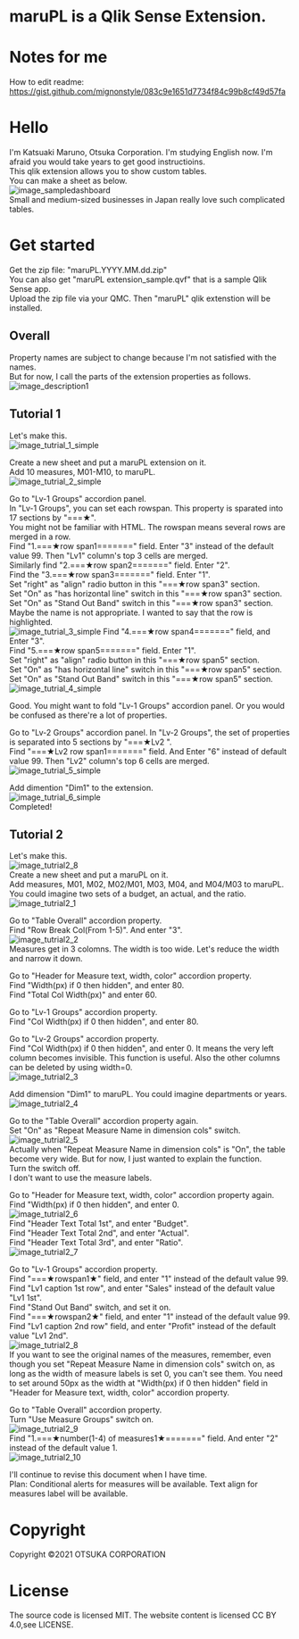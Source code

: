 # maruPL is a Qlik Sense Extension.

# Notes for me
How to edit readme: https://gist.github.com/mignonstyle/083c9e1651d7734f84c99b8cf49d57fa

# Hello
I'm Katsuaki Maruno, Otsuka Corporation. I'm studying English now. I'm afraid you would take years to get good instructioins.    
This qlik extension allows you to show custom tables.  
You can make a sheet as below.  
![image_sampledashboard](https://user-images.githubusercontent.com/95951577/146482600-010bf953-3b80-4056-b259-f1762804cda2.png)  
Small and medium-sized businesses in Japan really love such complicated tables.  


# Get started
Get the zip file: "maruPL.YYYY.MM.dd.zip"   
You can also get "maruPL extension_sample.qvf" that is a sample Qlik Sense app.  
Upload the zip file via your QMC. Then "maruPL" qlik extenstion will be installed.  


## Overall 
Property names are subject to change because I'm not satisfied with the names.  
But for now, I call the parts of the extension properties as follows.  
![image_description1](https://user-images.githubusercontent.com/95951577/146526354-6970e88a-0934-4ca5-9b3e-7f71ea69a646.png)  


## Tutorial 1
Let's make this.  
![image_tutrial_1_simple](https://user-images.githubusercontent.com/95951577/146487971-3fa654ff-8c1a-4a97-b171-c29d7fdb85ad.png)  

Create a new sheet and put a maruPL extension on it.  
Add 10 measures, M01-M10, to maruPL.  
![image_tutrial_2_simple](https://user-images.githubusercontent.com/95951577/146490833-ba9266c8-df75-43a9-adf4-a90e4ce092b5.png)  
  
Go to "Lv-1 Groups" accordion panel.  
In "Lv-1 Groups", you can set each rowspan. This property is sparated into 17 sections by "===★".   
You might not be familiar with HTML. The rowspan means several rows are merged in a row.  
Find "1.===★row span1=======" field. Enter "3" instead of the default value 99. Then "Lv1" column's top 3 cells are merged.  
Similarly find "2.===★row span2=======" field. Enter "2".    
Find the "3.===★row span3=======" field. Enter "1".  
Set "right" as "align" radio button in this "===★row span3" section.   
Set "On" as "has horizontal line" switch in this "===★row span3" section.   
Set "On" as "Stand Out Band" switch in this "===★row span3" section. Maybe the name is not appropriate. I wanted to say that the row is highlighted.   
![image_tutrial_3_simple](https://user-images.githubusercontent.com/95951577/146493323-7c9d0c46-1835-43df-90a3-7ff22a267a97.png)
Find "4.===★row span4=======" field, and Enter "3".   
Find "5.===★row span5=======" field. Enter "1".  
Set "right" as "align" radio button in this "===★row span5" section.     
Set "On" as "has horizontal line" switch in this "===★row span5" section.   
Set "On" as "Stand Out Band" switch in this "===★row span5" section.   
![image_tutrial_4_simple](https://user-images.githubusercontent.com/95951577/146491640-9dc4f26e-7547-48ef-8efc-50eb20ea372e.png)   

Good. You might want to fold "Lv-1 Groups" accordion panel. Or you would be confused as there're a lot of properties.  
  
Go to "Lv-2 Groups" accordion panel. In "Lv-2 Groups", the set of properties is separated into 5 sections by "===★Lv2 ".  
Find "===★Lv2 row span1=======" field. And Enter "6" instead of default value 99. Then "Lv2" column's top 6 cells are merged.  
![image_tutrial_5_simple](https://user-images.githubusercontent.com/95951577/146494043-fe6a10a2-2360-4934-999c-ea90a90912d1.png)  

Add dimention "Dim1" to the extension.  
![image_tutrial_6_simple](https://user-images.githubusercontent.com/95951577/146494432-d05edfdf-fa25-441a-85fd-f16eb0c2667e.png)  
Completed!  


## Tutorial 2
Let's make this.  
![image_tutrial2_8](https://user-images.githubusercontent.com/95951577/146532628-8003d1cc-c235-4a91-b619-9c9f6f691e79.png)   
Create a new sheet and put a maruPL on it.  
Add measures, M01, M02, M02/M01, M03, M04, and M04/M03 to maruPL. You could imagine two sets of a budget, an actual, and the ratio.   
 ![image_tutrial2_1](https://user-images.githubusercontent.com/95951577/146520532-254b35fa-89a2-47cc-88f1-ea02b3ac2f76.png)  
  
Go to "Table Overall" accordion property.  
Find "Row Break Col(From 1-5)". And enter "3".  
![image_tutrial2_2](https://user-images.githubusercontent.com/95951577/146521789-f3b082e8-62fa-4506-927a-4f17de939682.png)  
Measures get in 3 colomns. The width is too wide. Let's reduce the width and narrow it down.  
  
Go to "Header for Measure text, width, color" accordion property.  
Find "Width(px) if 0 then hidden", and enter 80.   
Find "Total Col Width(px)" and enter 60.  
  
Go to "Lv-1 Groups" accordion property.  
Find "Col Width(px) if 0 then hidden", and enter 80.  
  
Go to "Lv-2 Groups" accordion property.  
Find "Col Width(px) if 0 then hidden", and enter 0. It means the very left column becomes invisible. This function is useful. Also the other columns can be deleted by using width=0.  
![image_tutrial2_3](https://user-images.githubusercontent.com/95951577/146523743-3aef5097-58c9-47ef-9c48-3c15e3ce925e.png)  

  Add dimension "Dim1" to maruPL. You could imagine departments or years.  
![image_tutrial2_4](https://user-images.githubusercontent.com/95951577/146524735-a3ecc835-5b51-4d79-8daa-b378cfc1c172.png)  
  
Go to the "Table Overall" accordion property again.  
Set "On" as "Repeat Measure Name in dimension cols" switch.  
![image_tutrial2_5](https://user-images.githubusercontent.com/95951577/146525124-31a431bf-8828-4502-b0f9-769b72341887.png)  
Actually when "Repeat Measure Name in dimension cols" is "On", the table become very wide. But for now, I just wanted to explain the function.  
Turn the switch off.  
I don't want to use the measure labels.  
  
Go to "Header for Measure text, width, color" accordion property again.  
Find "Width(px) if 0 then hidden", and enter 0.   
![image_tutrial2_6](https://user-images.githubusercontent.com/95951577/146531048-6175f467-3c7a-4cf5-aaa5-f4548c3b26ce.png)   
Find "Header Text Total 1st", and enter "Budget".  
Find "Header Text Total 2nd", and enter "Actual".  
Find "Header Text Total 3rd", and enter "Ratio".  
![image_tutrial2_7](https://user-images.githubusercontent.com/95951577/146531535-2f3d6efe-6b87-408d-be87-77835b30472a.png)   
  
Go to "Lv-1 Groups" accordion property.    
Find "===★rowspan1★" field, and enter "1" instead of the default value 99.  
Find "Lv1 caption 1st row", and enter "Sales" instead of the default value "Lv1 1st".  
Find "Stand Out Band" switch, and set it on.  
Find "===★rowspan2★" field, and enter "1" instead of the default value 99.  
Find "Lv1 caption 2nd row" field, and enter "Profit" instead of the default value "Lv1 2nd".  
![image_tutrial2_8](https://user-images.githubusercontent.com/95951577/146532628-8003d1cc-c235-4a91-b619-9c9f6f691e79.png)  
If you want to see the original names of the measures, remember, even though you set "Repeat Measure Name in dimension cols" switch on, as long as the width of measure labels is set 0, you can't see them. You need to set around 50px as the width at "Width(px) if 0 then hidden" field in "Header for Measure text, width, color" accordion property.      
  
Go to "Table Overall" accordion property.    
Turn "Use Measure Groups" switch on.  
![image_tutrial2_9](https://user-images.githubusercontent.com/95951577/146677952-0ebd22c0-f86c-4c84-af1b-7660b28c161c.png)  
Find "1.===★number(1-4) of measures1★=======" field. And enter "2" instead of the default value 1.  
![image_tutrial2_10](https://user-images.githubusercontent.com/95951577/146678079-c172285a-acd4-4565-aa29-f568553026bc.png)  
  

I'll continue to revise this document when I have time.  
Plan: Conditional alerts for measures will be available. Text align for measures label will be available. 

# Copyright
Copyright ©2021 OTSUKA CORPORATION

# License
The source code is licensed MIT. The website content is licensed CC BY 4.0,see LICENSE.
 

